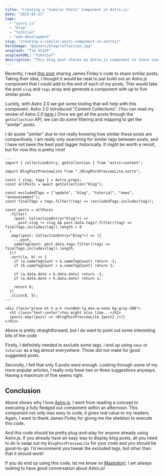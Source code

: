 ```yaml
---
title: 'Creating a "Similar Posts" Component in Astro.js'
date: "2023-02-27"
tags:
  - "astro.js"
  - "blog"
  - "tutorial"
  - "web-development"
slug: "creating-a-similar-posts-component-in-astrojs"
heroImage: "@assets/blog/reflection.jpg"
unsplash: "Tim Stief"
unsplashURL: "timstief"
description: "This blog post shares my Astro.js component to share similar posts to readers. It's nice, simple and gives an extra layer of discoverability to my readers!"
---
```


Recently, I read [this post](https://finley.im/2023/02/25/improving-similar-post-relevance) sharing James Finley's code to share similar posts.
Taking their idea, I thought it would be neat to just build out an Astro.js component that I could add to the end of each of my posts.
This would take the post `slug` and `tags` array and generate a component with up to five similar posts.

Luckily, with Astro 2.0 we got some tooling that will help with this component.
Astro 2.0 introduced "Content Collections".
(You can read my review of Astro 2.0 [here](/blog/taking-a-look-at-astro-2/).)
Once we get all the posts through the `getCollection` API, we can do some filtering and mapping to get the "similar" posts.

I do quote "similar" due to not really knowing how similar these posts are comparitively.
I am really only searching for similar tags between posts, and I have not been the best post tagger historically.
It might be worth a revisit, but for now this is pretty nice!

```astro
---
import { collectionEntry, getCollection } from "astro:content";

import BlogPostPreviewLite from "./BlogPostPreviewLite.astro";

const { slug, tags } = Astro.props;
const allPosts = await getCollection("blog");

const excludedTags = ["update", "blog", "tutorial", "news", "announcement"];
const finalTags = tags.filter((tag) => !excludedTags.includes(tag));

const posts = allPosts
  .filter(
    (post: CollectionEntry<"blog">) =>
      post.slug != slug && post.data.tags?.filter((tag) => finalTags.includes(tag)).length > 0
  )
  .map((post: CollectionEntry<"blog">) => ({
    ...post,
    sameTagCount: post.data.tags.filter((tag) => finalTags.includes(tag)).length,
  }))
  .sort((a, b) => {
    if (a.sameTagCount > b.sameTagCount) return -1;
    if (b.sameTagCount > a.sameTagCount) return 1;

    if (a.data.date > b.data.date) return -1;
    if (a.data.date < b.data.date) return 1;

    return 0;
  })
  .slice(0, 5);
---

<div class="prose mt-5 p-5 rounded-lg max-w-none bg-gray-200">
  <h2 class="text-center">You might also like...</h2>
  {posts.map((post) => <BlogPostPreviewLite {post} />)}
</div>
```

Above is pretty straightforward, but I do want to point out some interesting bits of the code.

Firstly, I definitely needed to exclude some tags.
I end up using `news` or `tutorial` as a tag almost everywhere.
Those did not make for good suggested posts.

Secondly, I felt that only 5 posts were enough.
Looking through some of my more popular articles, I really only have two or three suggestions anyways.
Having a maximum of five seems right.

## Conclusion

Above shows why I love [Astro.js](https://astro.build/).
I went from reading a concept to executing a fully fledged out component within an afternoon.
This component not only was easy to code, it gives real value to my readers.
Again, I want to thank James Finley for giving me the skeleton to execute this code.

And this code should be pretty plug-and-play for anyone already using Astro.js.
If you already have an easy way to display blog posts, all you need to do is swap out my `BlogPostPreviewLite` for your code and you should be good-to-go.
I'd recommend you tweak the excluded tags, but other than that it should work!

If you do end up using this code, let me know on [Mastodon!](https://fosstodon.org/@joshfinnie).
I am always looking to have good conversation about Astro.js!
